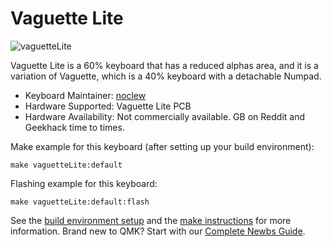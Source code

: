 # Vaguette Lite

![vaguetteLite](https://i.imgur.com/bSZKD1cl.jpg)

Vaguette Lite is a 60% keyboard that has a reduced alphas area, and it is a variation of Vaguette, which is a 40% keyboard with a detachable Numpad. 

* Keyboard Maintainer: [noclew](https://github.com/noclew)
* Hardware Supported: Vaguette Lite PCB
* Hardware Availability: Not commercially available. GB on Reddit and Geekhack time to times.

Make example for this keyboard (after setting up your build environment):

    make vaguetteLite:default

Flashing example for this keyboard:

    make vaguetteLite:default:flash

See the [build environment setup](https://docs.qmk.fm/#/getting_started_build_tools) and the [make instructions](https://docs.qmk.fm/#/getting_started_make_guide) for more information. Brand new to QMK? Start with our [Complete Newbs Guide](https://docs.qmk.fm/#/newbs).
